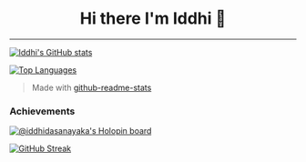 <h1 align="center">Hi there I'm Iddhi 👋</h1>

***

[![Iddhi's GitHub stats](https://github-readme-stats.vercel.app/api?username=iddhi-sulakshana&show_icons=true&theme=dracula&hide=issues)](https://github.com/anuraghazra/github-readme-stats)


[![Top Languages](https://github-readme-stats.vercel.app/api/top-langs/?username=iddhi-sulakshana&show_icons=true&theme=dracula&layout=compact&langs_count=6)](https://github.com/anuraghazra/github-readme-stats)
> Made with [github-readme-stats](https://github.com/anuraghazra/github-readme-stats)

### Achievements
[![@iddhidasanayaka's Holopin board](https://holopin.me/iddhidasanayaka)](https://holopin.io/@iddhidasanayaka)

[![GitHub Streak](https://streak-stats.demolab.com?user=iddhi-sulakshana&theme=dark&border_radius=5)](https://git.io/streak-stats)
